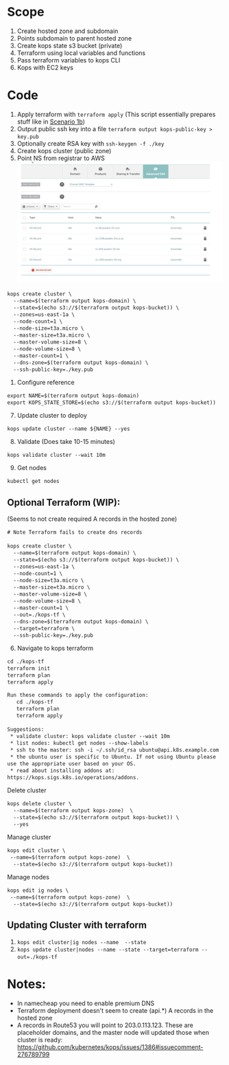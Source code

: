 
# Scope
1) Create hosted zone and subdomain
2) Points subdomain to parent hosted zone
3) Create kops state s3 bucket (private)
4) Terraform using local variables and functions
5) Pass terraform variables to kops CLI
6) Kops with EC2 keys


# Code

1) Apply terraform with `terraform apply` (This script essentially prepares stuff like in  [Scenario 1b](https://github.com/kubernetes/kops/blob/master/docs/getting_started/aws.md#scenario-1b-a-subdomain-under-a-domain-purchasedhosted-via-aws))
2) Output public ssh key into a file `terraform output kops-public-key > key.pub`
3) Optionally create RSA key with `ssh-keygen -f ./key`
4) Create kops cluster (public zone)
5) Point NS from registrar to AWS ![](../kops_standalone/docs/Advanced_DNS.jpg)


```
kops create cluster \
  --name=$(terraform output kops-domain) \
  --state=$(echo s3://$(terraform output kops-bucket)) \
  --zones=us-east-1a \
  --node-count=1 \
  --node-size=t3a.micro \
  --master-size=t3a.micro \
  --master-volume-size=8 \
  --node-volume-size=8 \
  --master-count=1 \
  --dns-zone=$(terraform output kops-domain) \
  --ssh-public-key=./key.pub
```

1) Configure reference
```
export NAME=$(terraform output kops-domain)
export KOPS_STATE_STORE=$(echo s3://$(terraform output kops-bucket))
```

7) Update cluster to deploy

```
kops update cluster --name ${NAME} --yes
```

8) Validate (Does take 10-15 minutes)


```
kops validate cluster --wait 10m
```

9) Get nodes

```
kubectl get nodes
```

## Optional Terraform (WIP):
(Seems to not create required A records in the hosted zone)

```
# Note Terraform fails to create dns records

kops create cluster \
  --name=$(terraform output kops-domain) \
  --state=$(echo s3://$(terraform output kops-bucket)) \
  --zones=us-east-1a \
  --node-count=1 \
  --node-size=t3a.micro \
  --master-size=t3a.micro \
  --master-volume-size=8 \
  --node-volume-size=8 \
  --master-count=1 \
  --out=./kops-tf \
  --dns-zone=$(terraform output kops-domain) \
  --target=terraform \
  --ssh-public-key=./key.pub
```

6) Navigate to kops terraform
   
```
cd ./kops-tf
terraform init
terraform plan
terraform apply
```

```
Run these commands to apply the configuration:
   cd ./kops-tf
   terraform plan
   terraform apply

Suggestions:
 * validate cluster: kops validate cluster --wait 10m
 * list nodes: kubectl get nodes --show-labels
 * ssh to the master: ssh -i ~/.ssh/id_rsa ubuntu@api.k8s.example.com
 * the ubuntu user is specific to Ubuntu. If not using Ubuntu please use the appropriate user based on your OS.
 * read about installing addons at: https://kops.sigs.k8s.io/operations/addons.
```

Delete cluster
```
kops delete cluster \
  --name=$(terraform output kops-zone)  \
  --state=$(echo s3://$(terraform output kops-bucket)) \
  --yes
```

Manage cluster
```
kops edit cluster \
 --name=$(terraform output kops-zone)  \
  --state=$(echo s3://$(terraform output kops-bucket)) 
```

Manage nodes
```
kops edit ig nodes \
 --name=$(terraform output kops-zone)  \
  --state=$(echo s3://$(terraform output kops-bucket)) 
```


## Updating Cluster with terraform 
  1) `kops edit cluster|ig nodes --name  --state` 
  2) `kops update cluster|nodes --name --state --target=terraform --out=./kops-tf`


# Notes:

- In namecheap you need to enable premium DNS
- Terraform deployment doesn't seem to create (api.*) A records in the hosted zone
- A records in Route53 you will point to 203.0.113.123. These are placeholder domains, and the master node will updated those when cluster is ready: https://github.com/kubernetes/kops/issues/1386#issuecomment-276789799


